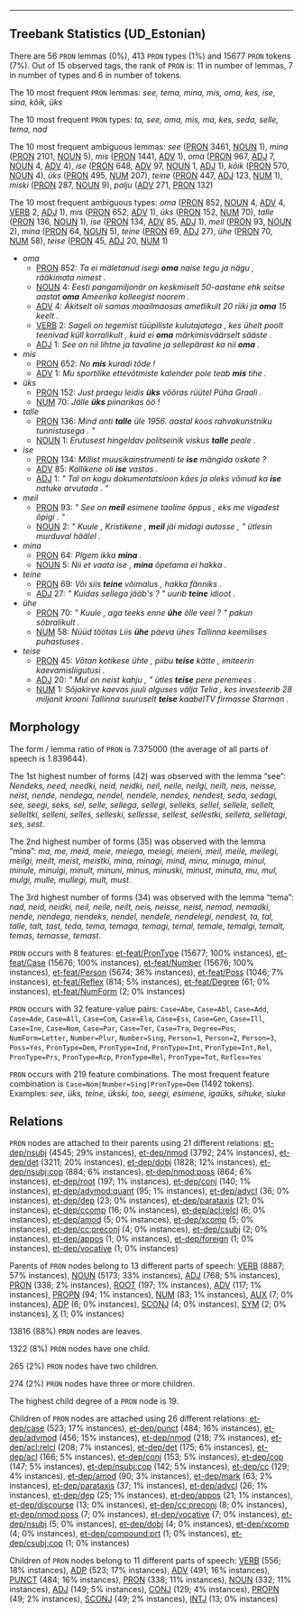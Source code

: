 

--------------------------------------------------------------------------------

## Treebank Statistics (UD_Estonian)

There are 56 `PRON` lemmas (0%), 413 `PRON` types (1%) and 15677 `PRON` tokens (7%).
Out of 15 observed tags, the rank of `PRON` is: 11 in number of lemmas, 7 in number of types and 6 in number of tokens.

The 10 most frequent `PRON` lemmas: <em>see, tema, mina, mis, oma, kes, ise, sina, kõik, üks</em>

The 10 most frequent `PRON` types:  <em>ta, see, oma, mis, ma, kes, seda, selle, tema, nad</em>

The 10 most frequent ambiguous lemmas: <em>see</em> ([PRON]() 3461, [NOUN]() 1), <em>mina</em> ([PRON]() 2101, [NOUN]() 5), <em>mis</em> ([PRON]() 1441, [ADV]() 1), <em>oma</em> ([PRON]() 967, [ADJ]() 7, [NOUN]() 4, [ADV]() 4), <em>ise</em> ([PRON]() 648, [ADV]() 97, [NOUN]() 1, [ADJ]() 1), <em>kõik</em> ([PRON]() 570, [NOUN]() 4), <em>üks</em> ([PRON]() 495, [NUM]() 207), <em>teine</em> ([PRON]() 447, [ADJ]() 123, [NUM]() 1), <em>miski</em> ([PRON]() 287, [NOUN]() 9), <em>palju</em> ([ADV]() 271, [PRON]() 132)

The 10 most frequent ambiguous types:  <em>oma</em> ([PRON]() 852, [NOUN]() 4, [ADV]() 4, [VERB]() 2, [ADJ]() 1), <em>mis</em> ([PRON]() 652, [ADV]() 1), <em>üks</em> ([PRON]() 152, [NUM]() 70), <em>talle</em> ([PRON]() 136, [NOUN]() 1), <em>ise</em> ([PRON]() 134, [ADV]() 85, [ADJ]() 1), <em>meil</em> ([PRON]() 93, [NOUN]() 2), <em>mina</em> ([PRON]() 64, [NOUN]() 5), <em>teine</em> ([PRON]() 69, [ADJ]() 27), <em>ühe</em> ([PRON]() 70, [NUM]() 58), <em>teise</em> ([PRON]() 45, [ADJ]() 20, [NUM]() 1)


* <em>oma</em>
  * [PRON]() 852: <em>Ta ei mäletanud isegi <b>oma</b> naise tegu ja nägu , rääkimata nimest .</em>
  * [NOUN]() 4: <em>Eesti pangamiljonär on keskmiselt 50-aastane ehk seitse aastat <b>oma</b> Ameerika kolleegist noorem .</em>
  * [ADV]() 4: <em>Äkitselt oli samas maailmaosas ametlikult 20 riiki ja <b>oma</b> 15 keelt .</em>
  * [VERB]() 2: <em>Sageli on tegemist tüüpiliste kulutajatega , kes ühelt poolt teenivad küll korralikult , kuid ei <b>oma</b> märkimisväärselt sääste .</em>
  * [ADJ]() 1: <em>See on nii lihtne ja tavaline ja sellepärast ka nii <b>oma</b> .</em>
* <em>mis</em>
  * [PRON]() 652: <em>No <b>mis</b> kuradi tõde !</em>
  * [ADV]() 1: <em>Mu sportilike ettevõtmiste kalender pole teab <b>mis</b> tihe .</em>
* <em>üks</em>
  * [PRON]() 152: <em>Just praegu leidis <b>üks</b> võõras rüütel Püha Graali .</em>
  * [NUM]() 70: <em>Jälle <b>üks</b> piinarikas öö !</em>
* <em>talle</em>
  * [PRON]() 136: <em>Mind anti <b>talle</b> üle 1956. aastal koos rahvakunstniku tunnistusega . "</em>
  * [NOUN]() 1: <em>Erutusest hingeldav politseinik viskus <b>talle</b> peale .</em>
* <em>ise</em>
  * [PRON]() 134: <em>Millist muusikainstrumenti te <b>ise</b> mängida oskate ?</em>
  * [ADV]() 85: <em>Kallikene oli <b>ise</b> vastas .</em>
  * [ADJ]() 1: <em>" Tal on kogu dokumentatsioon käes ja oleks võinud ka <b>ise</b> natuke arvutada . "</em>
* <em>meil</em>
  * [PRON]() 93: <em>" See on <b>meil</b> esimene taoline õppus , eks me vigadest õpigi . "</em>
  * [NOUN]() 2: <em>" Kuule , Kristikene , <b>meil</b> jäi midagi autosse , " ütlesin murduval häälel .</em>
* <em>mina</em>
  * [PRON]() 64: <em>Pigem ikka <b>mina</b> .</em>
  * [NOUN]() 5: <em>Nii et vaata ise , <b>mina</b> õpetama ei hakka .</em>
* <em>teine</em>
  * [PRON]() 69: <em>Või siis <b>teine</b> võimalus , hakka fänniks .</em>
  * [ADJ]() 27: <em>" Kuidas sellega jääb's ? " uurib <b>teine</b> idioot .</em>
* <em>ühe</em>
  * [PRON]() 70: <em>" Kuule , aga teeks enne <b>ühe</b> õlle veel ? " pakun sõbralikult .</em>
  * [NUM]() 58: <em>Nüüd töötas Liis <b>ühe</b> päeva ühes Tallinna keemilises puhastuses .</em>
* <em>teise</em>
  * [PRON]() 45: <em>Võtan kotikese ühte , piibu <b>teise</b> kätte , imiteerin kaevamisliigutusi .</em>
  * [ADJ]() 20: <em>" Mul on neist kahju , " ütles <b>teise</b> pere peremees .</em>
  * [NUM]() 1: <em>Sõjakirve kaevas juuli alguses välja Telia , kes investeerib 28 miljonit krooni Tallinna suuruselt <b>teise</b> kaabelTV firmasse Starman .</em>

## Morphology

The form / lemma ratio of `PRON` is 7.375000 (the average of all parts of speech is 1.839644).

The 1st highest number of forms (42) was observed with the lemma “see”: <em>Nendeks, need, needki, neid, neidki, neil, neile, neilgi, neilt, neis, neisse, neist, nende, nendega, nendel, nendele, nendes, nendest, seda, sedagi, see, seegi, seks, sel, selle, sellega, sellegi, selleks, sellel, sellele, sellelt, selleltki, selleni, selles, selleski, sellesse, sellest, sellestki, selleta, selletagi, ses, sest</em>.

The 2nd highest number of forms (35) was observed with the lemma “mina”: <em>ma, me, meid, meie, meiega, meiegi, meieni, meil, meile, meilegi, meilgi, meilt, meist, meistki, mina, minagi, mind, minu, minuga, minul, minule, minulgi, minult, minuni, minus, minuski, minust, minuta, mu, mul, mulgi, mulle, mullegi, mult, must</em>.

The 3rd highest number of forms (34) was observed with the lemma “tema”: <em>nad, neid, neidki, neil, neile, neilt, neis, neisse, neist, nemad, nemadki, nende, nendega, nendeks, nendel, nendele, nendelegi, nendest, ta, tal, talle, talt, tast, teda, tema, temaga, temagi, temal, temale, temalgi, temalt, temas, temasse, temast</em>.

`PRON` occurs with 8 features: [et-feat/PronType]() (15677; 100% instances), [et-feat/Case]() (15676; 100% instances), [et-feat/Number]() (15676; 100% instances), [et-feat/Person]() (5674; 36% instances), [et-feat/Poss]() (1046; 7% instances), [et-feat/Reflex]() (814; 5% instances), [et-feat/Degree]() (61; 0% instances), [et-feat/NumForm]() (2; 0% instances)

`PRON` occurs with 32 feature-value pairs: `Case=Abe`, `Case=Abl`, `Case=Add`, `Case=Ade`, `Case=All`, `Case=Com`, `Case=Ela`, `Case=Ess`, `Case=Gen`, `Case=Ill`, `Case=Ine`, `Case=Nom`, `Case=Par`, `Case=Ter`, `Case=Tra`, `Degree=Pos`, `NumForm=Letter`, `Number=Plur`, `Number=Sing`, `Person=1`, `Person=2`, `Person=3`, `Poss=Yes`, `PronType=Dem`, `PronType=Ind`, `PronType=Int`, `PronType=Int,Rel`, `PronType=Prs`, `PronType=Rcp`, `PronType=Rel`, `PronType=Tot`, `Reflex=Yes`

`PRON` occurs with 219 feature combinations.
The most frequent feature combination is `Case=Nom|Number=Sing|PronType=Dem` (1492 tokens).
Examples: <em>see, üks, teine, ükski, too, seegi, esimene, igaüks, sihuke, siuke</em>


## Relations

`PRON` nodes are attached to their parents using 21 different relations: [et-dep/nsubj]() (4545; 29% instances), [et-dep/nmod]() (3792; 24% instances), [et-dep/det]() (3211; 20% instances), [et-dep/dobj]() (1828; 12% instances), [et-dep/nsubj:cop]() (884; 6% instances), [et-dep/nmod:poss]() (864; 6% instances), [et-dep/root]() (197; 1% instances), [et-dep/conj]() (140; 1% instances), [et-dep/advmod:quant]() (95; 1% instances), [et-dep/advcl]() (36; 0% instances), [et-dep/dep]() (23; 0% instances), [et-dep/parataxis]() (21; 0% instances), [et-dep/ccomp]() (16; 0% instances), [et-dep/acl:relcl]() (6; 0% instances), [et-dep/amod]() (5; 0% instances), [et-dep/xcomp]() (5; 0% instances), [et-dep/cc:preconj]() (4; 0% instances), [et-dep/csubj]() (2; 0% instances), [et-dep/appos]() (1; 0% instances), [et-dep/foreign]() (1; 0% instances), [et-dep/vocative]() (1; 0% instances)

Parents of `PRON` nodes belong to 13 different parts of speech: [VERB]() (8887; 57% instances), [NOUN]() (5173; 33% instances), [ADJ]() (768; 5% instances), [PRON]() (338; 2% instances), [ROOT]() (197; 1% instances), [ADV]() (117; 1% instances), [PROPN]() (94; 1% instances), [NUM]() (83; 1% instances), [AUX]() (7; 0% instances), [ADP]() (6; 0% instances), [SCONJ]() (4; 0% instances), [SYM]() (2; 0% instances), [X]() (1; 0% instances)

13816 (88%) `PRON` nodes are leaves.

1322 (8%) `PRON` nodes have one child.

265 (2%) `PRON` nodes have two children.

274 (2%) `PRON` nodes have three or more children.

The highest child degree of a `PRON` node is 19.

Children of `PRON` nodes are attached using 26 different relations: [et-dep/case]() (523; 17% instances), [et-dep/punct]() (484; 16% instances), [et-dep/advmod]() (456; 15% instances), [et-dep/nmod]() (218; 7% instances), [et-dep/acl:relcl]() (208; 7% instances), [et-dep/det]() (175; 6% instances), [et-dep/acl]() (166; 5% instances), [et-dep/conj]() (153; 5% instances), [et-dep/cop]() (147; 5% instances), [et-dep/nsubj:cop]() (142; 5% instances), [et-dep/cc]() (129; 4% instances), [et-dep/amod]() (90; 3% instances), [et-dep/mark]() (63; 2% instances), [et-dep/parataxis]() (37; 1% instances), [et-dep/advcl]() (26; 1% instances), [et-dep/dep]() (25; 1% instances), [et-dep/appos]() (21; 1% instances), [et-dep/discourse]() (13; 0% instances), [et-dep/cc:preconj]() (8; 0% instances), [et-dep/nmod:poss]() (7; 0% instances), [et-dep/vocative]() (7; 0% instances), [et-dep/nsubj]() (5; 0% instances), [et-dep/dobj]() (4; 0% instances), [et-dep/xcomp]() (4; 0% instances), [et-dep/compound:prt]() (1; 0% instances), [et-dep/csubj:cop]() (1; 0% instances)

Children of `PRON` nodes belong to 11 different parts of speech: [VERB]() (556; 18% instances), [ADP]() (523; 17% instances), [ADV]() (491; 16% instances), [PUNCT]() (484; 16% instances), [PRON]() (338; 11% instances), [NOUN]() (332; 11% instances), [ADJ]() (149; 5% instances), [CONJ]() (129; 4% instances), [PROPN]() (49; 2% instances), [SCONJ]() (49; 2% instances), [INTJ]() (13; 0% instances)

